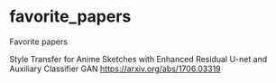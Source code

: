 # favorite_papers
Favorite papers

Style Transfer for Anime Sketches with Enhanced Residual U-net and Auxiliary Classifier GAN
https://arxiv.org/abs/1706.03319

